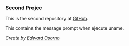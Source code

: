 ### **Second Projec**

This is the second repository at [GitHub](1). 

This contains the message prompt when ejecute uname.

*Create by [Edward Osorno](2)*
 
[1]: https://github.com/Edw10
[2]: https://instagram.com/edw10.10